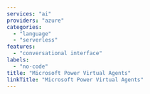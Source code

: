 ```yaml
---
services: "ai"
providers: "azure"
categories:
  - "language"
  - "serverless"
features:
  - "conversational interface"
labels:
  - "no-code"
title: "Microsoft Power Virtual Agents"
linkTitle: "Microsoft Power Virtual Agents"
---
```


